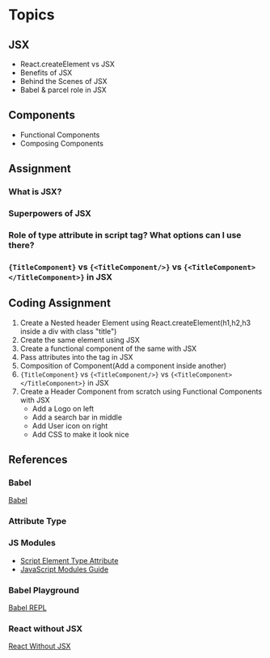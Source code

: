 # Topics

## JSX

- React.createElement vs JSX
- Benefits of JSX
- Behind the Scenes of JSX
- Babel & parcel role in JSX

## Components

- Functional Components
- Composing Components

## Assignment

### What is JSX?

### Superpowers of JSX

### Role of type attribute in script tag? What options can I use there?

### `{TitleComponent}` vs `{<TitleComponent/>}` vs `{<TitleComponent></TitleComponent>}` in JSX

## Coding Assignment

1. Create a Nested header Element using React.createElement(h1,h2,h3 inside a div with class "title")
2. Create the same element using JSX
3. Create a functional component of the same with JSX
4. Pass attributes into the tag in JSX
5. Composition of Component(Add a component inside another)
6. `{TitleComponent}` vs `{<TitleComponent/>}` vs `{<TitleComponent></TitleComponent>}` in JSX
7. Create a Header Component from scratch using Functional Components with JSX
   - Add a Logo on left
   - Add a search bar in middle
   - Add User icon on right
   - Add CSS to make it look nice

## References

### Babel

[Babel](https://babeljs.io/)

### Attribute Type

### JS Modules

- [Script Element Type Attribute](https://developer.mozilla.org/en-US/docs/Web/HTML/Element/script#attr-type)
- [JavaScript Modules Guide](https://developer.mozilla.org/en-US/docs/Web/JavaScript/Guide/Modules)

### Babel Playground

[Babel REPL](https://babeljs.io/repl#)

### React without JSX

[React Without JSX](https://reactjs.org/docs/react-without-jsx.htm)
